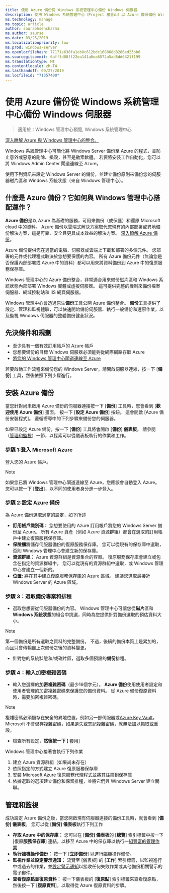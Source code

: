 ```yaml
---
title: 使用 Azure 備份從 Windows 系統管理中心備份 Windows 伺服器
description: 使用 Windows 系統管理中心（Project 檀香山）以 Azure 備份備份 Windows Server
ms.technology: manage
ms.topic: article
author: saurabhsensharma
ms.author: saurse
ms.date: 03/25/2019
ms.localizationpriority: low
ms.prod: windows-server
ms.openlocfilehash: 77171e638fa1eb8c612bdc168868d8286ed23bb6
ms.sourcegitcommit: 6aff3d88ff22ea141a6ea6572a5ad8dd6321f199
ms.translationtype: MT
ms.contentlocale: zh-TW
ms.lasthandoff: 09/27/2019
ms.locfileid: "71357400"
---
```

# <a name="backup-your-windows-servers-from-windows-admin-center-with-azure-backup"></a>使用 Azure 備份從 Windows 系統管理中心備份 Windows 伺服器

>適用於：Windows 管理中心預覽, Windows 系統管理中心

[深入瞭解 Azure 與 Windows 管理中心的整合。](../plan/azure-integration-options.md)

Windows 系統管理中心可簡化將 Windows Server 備份至 Azure 的程式，並防止意外或惡意的刪除、損毀，甚至是勒索軟體。 若要將安裝工作自動化，您可以將 Windows Admin Center 閘道連線至 Azure。

使用下列資訊來設定 Windows Server 的備份，並建立備份原則來備份您的伺服器磁片區和 Windows 系統狀態（來自 Windows 管理中心）。

## <a name="what-is-azure-backup-and-how-does-it-work-with-windows-admin-center"></a>什麼是 Azure 備份？它如何與 Windows 管理中心搭配運作？ 

**Azure 備份**是以 Azure 為基礎的服務，可用來備份（或保護）和還原 Microsoft cloud 中的資料。 Azure 備份以雲端式解決方案取代您現有的內部部署或異地備份解決方案，這是可靠、安全且更具成本效益的解決方案。
[深入瞭解 Azure 備份](https://docs.microsoft.com/azure/backup/backup-overview)。

Azure 備份提供您在適當的電腦、伺服器或雲端上下載和部署的多個元件。 您部署的元件或代理程式取決於您想要保護的內容。 所有 Azure 備份元件（無論您是否保護內部部署或 Azure 中的資料）都可以用來將資料備份到 Azure 中的復原服務保存庫。

Windows 管理中心的 Azure 備份整合，非常適合用來備份磁片區和 Windows 系統狀態內部部署 Windows 實體或虛擬伺服器。 這可提供完整的機制來備份檔案伺服器、網域控制站和 IIS 網頁伺服器。

Windows 管理中心會透過原生**備份**工具公開 Azure 備份整合。 **備份**工具提供了設定、管理和監視體驗，可以快速開始備份伺服器、執行一般備份和還原作業，以及監視 Windows 伺服器的整體備份健全狀況。

## <a name="prerequisites-and-planning"></a>先決條件和規劃

- 至少具有一個有效訂用帳戶的 Azure 帳戶
- 您想要備份的目標 Windows 伺服器必須能夠從網際網路存取 Azure
- [將您的 Windows 管理中心閘道連線至 Azure](azure-integration.md)

若要啟動工作流程來備份您的 Windows Server，請開啟伺服器連線，按一下 [**備份**] 工具，然後依照下列步驟進行。

## <a name="setup-azure-backup"></a>安裝 Azure 備份
當您針對尚未啟用 Azure 備份的伺服器連接按一下 [**備份**] 工具時，您會看到 [**歡迎使用 Azure 備份**] 畫面。 按一下 [**設定 Azure 備份**] 按鈕。 這會開啟 [Azure 備份安裝程式]。 遵循嚮導中的下列步驟來備份您的伺服器。

如果已設定 Azure 備份，按一下 [**備份**] 工具將會開啟 [**備份] 儀表板**。 請參閱（[管理和監視](#management-and-monitoring)）一節，以探索可以從儀表板執行的作業和工作。

### <a name="step-1-login-to-microsoft-azure"></a>步驟 1:登入 Microsoft Azure
登入您的 Azure 帳戶。 

> [!NOTE]
> 如果您已將 Windows 管理中心閘道連線至 Azure，您應該會自動登入 Azure。 您可以按一下 [**登出**]，以不同的使用者身分進一步登入。

### <a name="step-2-set-up-azure-backup"></a>步驟 2:設定 Azure 備份
為 Azure 備份選取適當的設定，如下所述

 - **訂用帳戶識別碼：** 您想要使用的 Azure 訂用帳戶將您的 Windows Server 備份至 Azure。 所有 Azure 資產（例如 Azure 資源群組）都會在選取的訂用帳戶中建立復原服務保存庫。
 - **保險櫃**將儲存伺服器備份的復原服務保存庫。 您可以從現有的保存庫中選取，否則 Windows 管理中心會建立新的保存庫。  
 - **資源群組：** Azure 資源群組是資源集合的容器。 復原服務保存庫會建立或包含在指定的資源群組中。 您可以從現有的資源群組中選取，或 Windows 管理中心會建立一個新的。
 - **位置:** 將在其中建立復原服務保存庫的 Azure 區域。 建議您選取最接近 Windows Server 的 Azure 區域。

### <a name="step-3-select-backup-items-and-schedule"></a>步驟 3：選取備份專案和排程

- 選取您想要從伺服器備份的內容。 Windows 管理中心可讓您從**磁片**區和**Windows 系統狀態**的組合中挑選，同時為您提供針對備份選取的預估資料大小。

> [!NOTE]
> 第一個備份是所有選取之資料的完整備份。 不過，後續的備份本質上是累加的，而且只會傳輸自上次備份之後的資料變更。

- 針對您的系統狀態和/或磁片區，選取多個預設的**備份**排程。

### <a name="step-4-enter-encryption-passphrase"></a>步驟 4：輸入加密複雜密碼

- 輸入您選擇的**加密複雜密碼**（最少16個字元）。  **Azure 備份**使用使用者設定和使用者管理的加密複雜密碼來保護您的備份資料。 從 Azure 備份復原資料時，需要加密複雜密碼。

> [!NOTE]
> 複雜密碼必須儲存在安全的異地位置，例如另一部伺服器或[Azure Key Vault](https://docs.microsoft.com/azure/key-vault/quick-create-portal)。 Microsoft 不會儲存複雜密碼，如果遺失或忘記複雜密碼，就無法加以抓取或重設。

- 檢查所有設定，**然後按一下 [** 套用]

Windows 管理中心接著會執行下列作業

1. 建立 Azure 資源群組（如果尚未存在）
2. 依照指定的方式建立 Azure 復原服務保存庫
3. 安裝 Microsoft Azure 復原服務代理程式並將其註冊到保存庫
4. 依據選取的選項建立備份和保留排程，並將它們與 Windows Server 建立關聯。

## <a name="management-and-monitoring"></a>管理和監視

成功設定 Azure 備份之後，當您開啟現有伺服器連接的備份工具時，就會看到 [**備份] 儀表板**。 您可以從 [**備份] 儀表板**執行下列工作

- **存取 Azure 中的保存庫：** 您可以在 [**備份] 儀表板**的 [**總覽**] 索引標籤中按一下 [復原**服務保存庫**] 連結，以移至 Azure 中的保存庫以執行一[組豐富的管理作業](https://docs.microsoft.com/azure/backup/backup-azure-manage-windows-server)
- **執行臨機操作備份：** 按一下 [**立即備份**] 以進行臨機操作備份。 
- **監視作業並設定警示通知：** 流覽至 [儀表板] 的 [**工作**] 索引標籤，以監視進行中或過去的作業，並[設定警示通知](https://docs.microsoft.com/azure/backup/backup-azure-manage-windows-server#configuring-notifications-for-alerts)以接收任何失敗作業或其他備份相關警示的電子郵件。
- **查看復原點並復原資料：** 按一下儀表板的 [**復原點**] 索引標籤來查看復原點，然後按一下 [**復原資料**]，以取得從 Azure 復原資料的步驟。